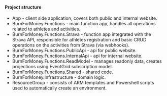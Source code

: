 #### Project structure

* App - client side application, covers both public and internal website.
* BurnForMoney.Functions - main function app, handles all operations related to athletes and activities.
* BurnForMoney.Functions.Strava - function app integrated with the Strava API, responsible for athletes registration and basic CRUD operations on the activities from Strava (via webhooks).
* BurnForMoney.Functions.PublicApi - api for public website.
* BurnForMoney.Functions.InternalApi - api for internal website.
* BurnForMoney.Functions.ReadModel - manages readonly data, creates projections using EventGrid subscription model.
* BurnForMoney.Functions.Shared - shared code.
* BurnForMoney.Infrastructure - domain logic.
* ResourceGroup - consists of ARM templates and Powershell scripts used to automatically create an environment.



